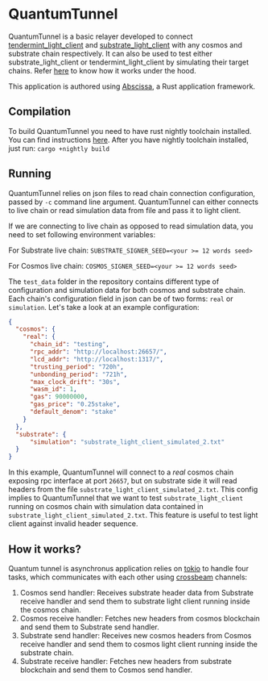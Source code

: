 # QuantumTunnel
QuantumTunnel is a basic relayer developed to connect [tendermint_light_client] and [substrate_light_client] with any cosmos and substrate chain respectively. It can also be used
to test either substrate_light_client or tendermint_light_client by simulating their target chains. Refer [here](#how-it-works) to know how it works under the hood.

This application is authored using [Abscissa], a Rust application framework.

## Compilation
To build QuantumTunnel you need to have rust nightly toolchain installed. You can find instructions [here](https://github.com/rust-lang/rustup#installing-nightly).
After you have nightly toolchain installed, just run:
`cargo +nightly build`

## Running
QuantumTunnel relies on json files to read chain connection configuration, passed by `-c` command line argument.
QuantumTunnel can either connects to live chain or read simulation data from file and pass it to light client.

If we are connecting to live chain as opposed to read simulation data, you need to set following environment variables:

For Substrate live chain:
`SUBSTRATE_SIGNER_SEED=<your >= 12 words seed>`

For Cosmos live chain:
`COSMOS_SIGNER_SEED=<your >= 12 words seed>`

The `test_data` folder in the repository contains different type of configuration and simulation data for both cosmos and substrate chain.
Each chain's configuration field in json can be of two forms: `real` or `simulation`. 
Let's take a look at an example configuration:
```json
{
  "cosmos": {
    "real": {
      "chain_id": "testing",
      "rpc_addr": "http://localhost:26657/",
      "lcd_addr": "http://localhost:1317/",
      "trusting_period": "720h",
      "unbonding_period": "721h",
      "max_clock_drift": "30s",
      "wasm_id": 1,
      "gas": 90000000,
      "gas_price": "0.25stake",
      "default_denom": "stake"
    }
  },
  "substrate": {
      "simulation": "substrate_light_client_simulated_2.txt"
  }
}
```

In this example, QuantumTunnel will connect to a *real* cosmos chain exposing rpc interface at port `26657`, but on substrate side it will read headers from the file `substrate_light_client_simulated_2.txt`.
This config implies to QuantumTunnel that we want to test `substrate_light_client` running on cosmos chain with simulation data contained in `substrate_light_client_simulated_2.txt`. This feature is useful to test light client against invalid header sequence.

## How it works?
Quantum tunnel is asynchronus application relies on [tokio] to handle four tasks, which communicates with each other using [crossbeam] channels:
1. Cosmos send handler: Receives substrate header data from Substrate receive handler and send them to substrate light client running inside the cosmos chain. 
2. Cosmos receive handler: Fetches new headers from cosmos blockchain and send them to Substrate send handler.
3. Substrate send handler: Receives new cosmos headers from Cosmos receive handler and send them to cosmos light client running inside the substrate chain.
4. Substrate receive handler: Fetches new headers from substrate blockchain and send them to Cosmos send handler.

[Abscissa]: https://github.com/iqlusioninc/abscissa
[tendermint_light_client]: https://github.com/ChorusOne/tendermint-light-client
[substrate_light_client]: https://github.com/ChorusOne/substrate-light-client
[tokio]: https://github.com/tokio-rs/tokio
[crossbeam]: https://github.com/crossbeam-rs/crossbeam
